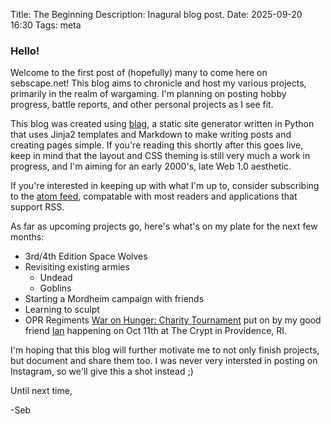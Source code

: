 Title: The Beginning
Description: Inagural blog post.
Date: 2025-09-20 16:30
Tags: meta

### Hello!

Welcome to the first post of (hopefully) many to come here on sebscape.net! This blog aims to chronicle and host my various projects, primarily in the realm of wargaming. I'm planning on posting hobby progress, battle reports, and other personal projects as I see fit.

This blog was created using [blag][blag_github], a static site generator written in Python that uses Jinja2 templates and Markdown to make writing posts and creating pages simple. If you're reading this shortly after this goes live, keep in mind that the layout and CSS theming is still very much a work in progress, and I'm aiming for an early 2000's, late Web 1.0 aesthetic.

[blag_github]: https://github.com/venthur/blag

If you're interested in keeping up with what I'm up to, consider subscribing to the [atom feed][atom_feed], compatable with most readers and applications that support RSS.

[atom_feed]: https://sebscape.net/atom.xml

As far as upcoming projects go, here's what's on my plate for the next few months:

* 3rd/4th Edition Space Wolves
* Revisiting existing armies
  * Undead
  * Goblins
* Starting a Mordheim campaign with friends
* Learning to sculpt
* OPR Regiments [War on Hunger: Charity Tournament][war_on_hunger] put on by my good friend [Ian][portcullis] happening on Oct 11th at The Crypt in Providence, RI.

[war_on_hunger]: https://portcullisgames.blogspot.com/2025/08/war-on-hunger-charity-regiments.html
[portcullis]: https://portcullisgames.blogspot.com/

I'm hoping that this blog will further motivate me to not only finish projects, but document and share them too. I was never very intersted in posting on Instagram, so we'll give this a shot instead ;)

Until next time,

-Seb
